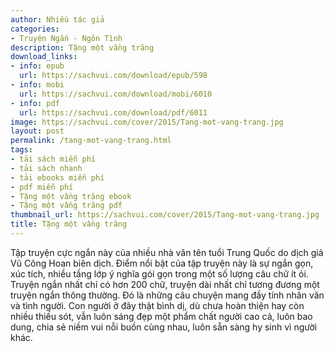 ```yaml
---
author: Nhiều tác giả
categories:
- Truyện Ngắn - Ngôn Tình
description: Tặng một vầng trăng
download_links:
- info: epub
  url: https://sachvui.com/download/epub/598
- info: mobi
  url: https://sachvui.com/download/mobi/6010
- info: pdf
  url: https://sachvui.com/download/pdf/6011
image: https://sachvui.com/cover/2015/Tang-mot-vang-trang.jpg
layout: post
permalink: /tang-mot-vang-trang.html
tags:
- tải sách miễn phí
- tải sách nhanh
- tải ebooks miễn phí
- pdf miễn phí
- Tặng một vầng trăng ebook
- Tặng một vầng trăng pdf
thumbnail_url: https://sachvui.com/cover/2015/Tang-mot-vang-trang.jpg
title: Tặng một vầng trăng
---
```


 <div class="item-desc text-justify"> <p>Tập truyện cực ngắn này của nhiều nhà văn tên tuổi Trung Quốc do dịch giả Vũ Công Hoan biên dịch. Điểm nổi bật của tập truyện này là sự ngắn gọn, xúc tích, nhiều tầng lớp ý nghĩa gói gọn trong một số lượng câu chữ ít ỏi. Truyện ngắn nhất chỉ có hơn 200 chữ, truyện dài nhất chỉ tương đương một truyện ngắn thông thường. Đó là những câu chuyện mang đầy tính nhân văn và tình người. Con người ở đây thật bình dị, dù chưa hoàn thiện hay còn nhiều thiếu sót, vẫn luôn sáng đẹp một phẩm chất người cao cả, luôn bao dung, chia sẻ niềm vui nỗi buồn cùng nhau, luôn sẵn sàng hy sinh vì người khác.</p> </div>
